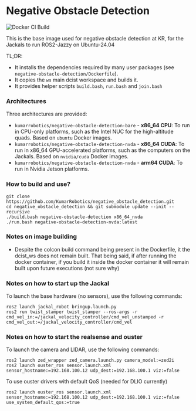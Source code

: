 Negative Obstacle Detection
=============
![Docker CI Build](https://github.com/KumarRobotics/dcist_master/actions/workflows/docker-build.yaml/badge.svg?branch=master)

This is the base image used for negative obstacle detection at KR, for the Jackals to run ROS2-Jazzy on Ubuntu-24.04

TL;DR:
 - It installs the dependencies required by many user packages (see
   `negative-obstacle-detection/Dockerfile`).
 - It copies the `ws` main dcist workspace and builds it.
 - It provides helper scripts `build.bash`, `run.bash` and `join.bash`

### Architectures
Three architectures are provided:
 - `kumarrobotics/negative-obstacle-detection-bare` - **x86_64 CPU**: To run in CPU-only platforms, such as the Intel NUC for the high-altitude quads. Based on `ubuntu` Docker images.
 - `kumarrobotics/negative-obstacle-detection-nvda` - **x86_64 CUDA**: To run in x86_64 GPU-accelerated platforms, such as the computers on the Jackals. Based on `nvidia/cuda` Docker images.
 - `kumarrobotics/negative-obstacle-detection-nvda` - **arm64 CUDA**: To run in Nvidia Jetson platforms.

### How to build and use?
```
git clone https://github.com/KumarRobotics/negative_obstacle_detection.git
cd negative_obstacle_detection && git submodule update --init --recursive
./build.bash negative-obstacle-detection x86_64_nvda
./run.bash negative-obstacle-detection-nvda:latest
```

### Notes on image building
  - Despite the colcon build command being present in the Dockerfile, it the dcist_ws does not remain built. That being said, if after running the docker container, if you build it inside the docker container it will remain built upon future executions (not sure why)

### Notes on how to start up the Jackal
To launch the base hardware (no sensors), use the following commands:

```
ros2 launch jackal_robot bringup.launch.py
ros2 run twist_stamper twist_stamper --ros-args -r  cmd_vel_in:=/jackal_velocity_controller/cmd_vel_unstamped -r cmd_vel_out:=/jackal_velocity_controller/cmd_vel
```

### Notes on how to start the realsense and ouster
To launch the camera and LIDAR, use the following commands:

```
ros2 launch zed_wrapper zed_camera.launch.py camera_model:=zed2i
ros2 launch ouster_ros sensor.launch.xml sensor_hostname:=192.168.100.12 udp_dest:=192.168.100.1 viz:=false
```

To use ouster drivers with default QoS (needed for DLIO currently)
```
ros2 launch ouster_ros sensor.launch.xml sensor_hostname:=192.168.100.12 udp_dest:=192.168.100.1 viz:=false use_system_default_qos:=true
```